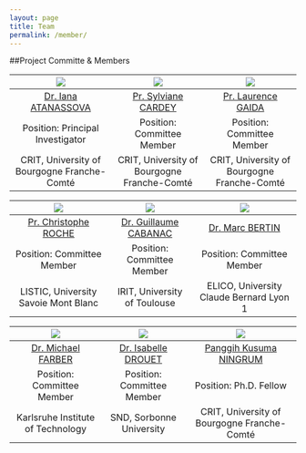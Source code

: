 ```yaml
---
layout: page
title: Team
permalink: /member/
---
```


##Project Committe & Members

| ![](Iana.png)     | ![](Sylviane_CARDEY.png) | ![](image.jpeg) |
| :---:        |    :----:   |          :---: |
| [Dr. Iana ATANASSOVA](http://tesniere.univ-fcomte.fr/iana/) | [Pr. Sylviane CARDEY](https://www.iufrance.fr/les-membres-de-liuf/membre/1289-sylviane-cardey-greenfield.html) | [Pr. Laurence GAIDA](http://crit.univ-fcomte.fr/download/labo-lhple/document/membres-du-crit/cv-des-membres/fiche-laurence-dahan-gaida.pdf)   |
| Position: Principal Investigator | Position: Committee Member        | Position: Committee Member      |
| CRIT, University of Bourgogne Franche-Comté | CRIT, University of Bourgogne Franche-Comté | CRIT, University of Bourgogne Franche-Comté|

| ![](Chris.png)     | ![](Guillaume.png) | ![](Marc.png) |
| :---:        |    :----:   |          :---: |
| [Pr. Christophe ROCHE](https://www.univ-smb.fr/listic/en/presentation_listic/membres/enseignants-chercheurs/christophe-roche/) | [Dr. Guillaume CABANAC](https://www.irit.fr/~Guillaume.Cabanac/) | [Dr. Marc BERTIN](https://elico-recherche.msh-lse.fr/membres/marc-bertin)   |
| Position: Committee Member | Position: Committee Member        | Position: Committee Member      |
| LISTIC, University Savoie Mont Blanc| IRIT, University of Toulouse | ELICO, University Claude Bernard Lyon 1|

| ![](Michael_Faerber.png)     | ![](Isabelle_drouet.png) | ![](panggih.png) |
| :---:        |    :----:   |          :---: |
| [Dr. Michael FARBER](https://www.researchgate.net/profile/Michael_Faerber) | [Dr. Isabelle DROUET](https://lettres.sorbonne-universite.fr/sites/default/files/media/2020-04/drouet%20isabelle_sept19.pdf) | [Panggih Kusuma NINGRUM](https://ningrumdaud.github.io)   |
| Position: Committee Member | Position: Committee Member        | Position: Ph.D. Fellow      |
| Karlsruhe Institute of Technology| SND, Sorbonne University | CRIT, University of Bourgogne Franche-Comté|
